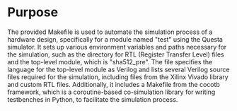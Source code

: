 # Purpose
The provided Makefile is used to automate the simulation process of a hardware design, specifically for a module named "test" using the Questa simulator. It sets up various environment variables and paths necessary for the simulation, such as the directory for RTL (Register Transfer Level) files and the top-level module, which is "sha512_pre". The file specifies the language for the top-level module as Verilog and lists several Verilog source files required for the simulation, including files from the Xilinx Vivado library and custom RTL files. Additionally, it includes a Makefile from the cocotb framework, which is a coroutine-based co-simulation library for writing testbenches in Python, to facilitate the simulation process.
